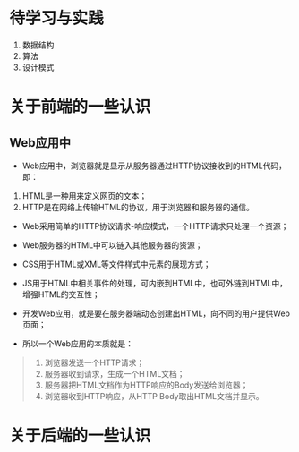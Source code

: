 # 待学习与实践
1. 数据结构
1. 算法
1. 设计模式

# 关于前端的一些认识

## Web应用中
* Web应用中，浏览器就是显示从服务器通过HTTP协议接收到的HTML代码，即：

 1. HTML是一种用来定义网页的文本；
 1. HTTP是在网络上传输HTML的协议，用于浏览器和服务器的通信。

* Web采用简单的HTTP协议请求-响应模式，一个HTTP请求只处理一个资源；

* Web服务器的HTML中可以链入其他服务器的资源；
 
* CSS用于HTML或XML等文件样式中元素的展现方式；

* JS用于HTML中相关事件的处理，可内嵌到HTML中，也可外链到HTML中，增强HTML的交互性；

* 开发Web应用，就是要在服务器端动态创建出HTML，向不同的用户提供Web页面；

* 所以一个Web应用的本质就是：
> 1. 浏览器发送一个HTTP请求；
> 1. 服务器收到请求，生成一个HTML文档；
> 1. 服务器把HTML文档作为HTTP响应的Body发送给浏览器；
> 1. 浏览器收到HTTP响应，从HTTP Body取出HTML文档并显示。

# 关于后端的一些认识
